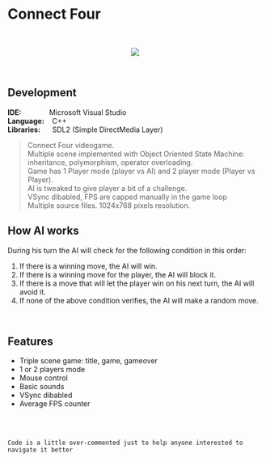 # Connect Four
<br/>
<p align="center">
  <img src="http://emanuelecarrino.altervista.org/images/portfolio/connectfour_1024x768.png" />
</p>
<br/>

## Development
**IDE:** &nbsp;&nbsp;&nbsp;&nbsp;&nbsp;&nbsp;&nbsp;&nbsp;&nbsp;&nbsp;&nbsp;&nbsp; Microsoft Visual Studio  
**Language:** &nbsp;&nbsp; C++  
**Libraries:** &nbsp;&nbsp;&nbsp;&nbsp; SDL2 (Simple DirectMedia Layer)
<br/>
> Connect Four videogame.  
> Multiple scene implemented with Object Oriented State Machine:  
> inheritance, polymorphism, operator overloading.  
> Game has 1 Player mode (player vs AI) and 2 player mode (Player vs Player).  
> AI is tweaked to give player a bit of a challenge.  
> VSync dibabled, FPS are capped manually in the game loop  
> Multiple source files. 1024x768 pixels resolution.

## How AI works  
During his turn the AI will check for the following condition in this order:  
1. If there is a winning move, the AI will win.  
2. If there is a winning move for the player, the AI will block it.  
3. If there is a move that will let the player win on his next turn, the AI will avoid it.  
4. If none of the above condition verifies, the AI will make a random move.
<br/>

## Features
* Triple scene game: title, game, gameover
* 1 or 2 players mode
* Mouse control
* Basic sounds
* VSync dibabled
* Average FPS counter

<br/>
<br/>

`Code is a little over-commented just to help anyone interested to navigate it better`
